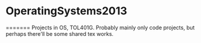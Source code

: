OperatingSystems2013
====================

=======
Projects in OS, TOL401G.
Probably mainly only code projects, but perhaps there'll be some shared tex works.
